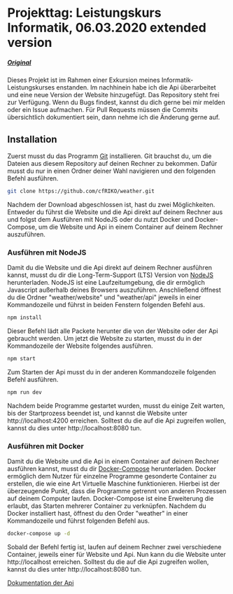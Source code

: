 # Projekttag: Leistungskurs Informatik, 06.03.2020 extended version
##### [Original](https://gitlab.com/paul.heising/schuelertag-ema-2020/)
Dieses Projekt ist im Rahmen einer Exkursion meines Informatik-Leistungskurses enstanden. Im nachhinein habe ich die Api überarbeitet und eine neue Version der Website hinzugefügt. Das Repository steht frei zur Verfügung. Wenn du Bugs findest, kannst du dich gerne bei mir melden oder ein Issue aufmachen. Für Pull Requests müssen die Commits übersichtlich dokumentiert sein, dann nehme ich die Änderung gerne auf.
## Installation
Zuerst musst du das Programm [Git][1] installieren. Git brauchst du, um die Dateien aus diesem Repository auf deinen Rechner zu bekommen. Dafür musst du nur in einen Ordner deiner Wahl navigieren und den folgenden Befehl ausführen.
```bash
git clone https://github.com/cfRIKO/weather.git
```
Nachdem der Download abgeschlossen ist, hast du zwei Möglichkeiten. Entweder du führst die Website und die Api direkt auf deinem Rechner aus und folgst dem Ausführen mit NodeJS oder du nutzt Docker und Docker-Compose, um die Website und Api in einem Container auf deinem Rechner auszuführen.
### Ausführen mit NodeJS
Damit du die Website und die Api direkt auf deinem Rechner ausführen kannst, musst du dir die Long-Term-Support (LTS) Version von [NodeJS][2] herunterladen. NodeJS ist eine Laufzeitumgebung, die dir ermöglich Javascript außerhalb deines Browsers auszuführen. Anschließend öffnest du die Ordner "weather/website" und "weather/api" jeweils in einer Kommandozeile und führst in beiden Fenstern folgenden Befehl aus.
```bash
npm install
```
Dieser Befehl lädt alle Packete herunter die von der Website oder der Api gebraucht werden. Um jetzt die Website zu starten, musst du in der Kommandozeile der Website folgendes ausführen.
```bash
npm start
```
Zum Starten der Api musst du in der anderen Kommandozeile folgenden Befehl ausführen.
```bash
npm run dev
```
Nachdem beide Programme gestartet wurden, musst du einige Zeit warten, bis der Startprozess beendet ist, und kannst die Website unter http://localhost:4200 erreichen. Solltest du die auf die Api zugreifen wollen, kannst du dies unter http://localhost:8080 tun.

### Ausführen mit Docker
Damit du die Website und die Api in einem Container auf deinem Rechner ausführen kannst, musst du dir [Docker-Compose][3] herunterladen. Docker ermöglich dem Nutzer für einzelne Programme gesonderte Container zu erstellen, die wie eine Art Virtuelle Maschine funktionieren. Hierbei ist der überzeugende Punkt, dass die Programme getrennt von anderen Prozessen auf deinem Computer laufen. Docker-Compose ist eine Erweiterung die erlaubt, das Starten mehrerer Container zu verknüpfen. Nachdem du Docker installiert hast, öffnest du den Order "weather" in einer Kommandozeile und führst folgenden Befehl aus.
```bash
docker-compose up -d
```
Sobald der Befehl fertig ist, laufen auf deinem Rechner zwei verschiedene Container, jeweils einer für Website und Api. Nun kann du die Website unter http://localhost erreichen. Solltest du die auf die Api zugreifen wollen, kannst du dies unter http://localhost:8080 tun.

[Dokumentation der Api][4]

[1]: https://git-scm.com/downloads
[2]: https://nodejs.org/en/download/
[3]: https://docs.docker.com/compose/install/
[4]: https://github.com/cfRIKO/weather/wiki/Api-Dokumentation
